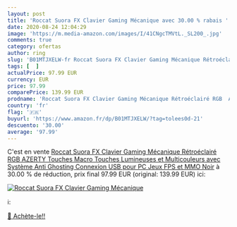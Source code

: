```yaml
---
layout: post
title: 'Roccat Suora FX Clavier Gaming Mécanique avec 30.00 % rabais '
date: 2020-08-24 12:04:29
image: 'https://m.media-amazon.com/images/I/41CNgcTMVtL._SL200_.jpg'
comments: true
category: ofertas
author: ring
slug: 'B01MTJXELW-fr Roccat Suora FX Clavier Gaming Mécanique Rétroéclairé RGB...'
tags: [  ]
actualPrice: 97.99 EUR
currency: EUR
price: 97.99
comparePrice: 139.99 EUR
prodname: 'Roccat Suora FX Clavier Gaming Mécanique Rétroéclairé RGB  AZERTY  Touches Macro  Touches Lumineuses et Multicouleurs  avec Système Anti Ghosting  Connexion USB pour PC  Jeux FPS et MMO  Noir'
country: 'fr'
flag: '🇫🇷'
buyurl: 'https://www.amazon.fr/dp/B01MTJXELW/?tag=tolees0d-21'
descuento: '30.00'
average: '97.99'
---
```


C'est en vente [Roccat Suora FX Clavier Gaming Mécanique Rétroéclairé RGB  AZERTY  Touches Macro  Touches Lumineuses et Multicouleurs  avec Système Anti Ghosting  Connexion USB pour PC  Jeux FPS et MMO  Noir](https://www.amazon.fr/dp/B01MTJXELW/?tag=tolees0d-21)  à  30.00 % de réduction, prix final  97.99 EUR (original: 139.99 EUR) ici:

[![Roccat Suora FX Clavier Gaming Mécanique](https://m.media-amazon.com/images/I/41CNgcTMVtL._SL200_.jpg)](https://www.amazon.fr/dp/B01MTJXELW/?tag=tolees0d-21)

ℹ️:


[🛒 Achète-le!!](https://www.amazon.fr/dp/B01MTJXELW/?tag=tolees0d-21)
